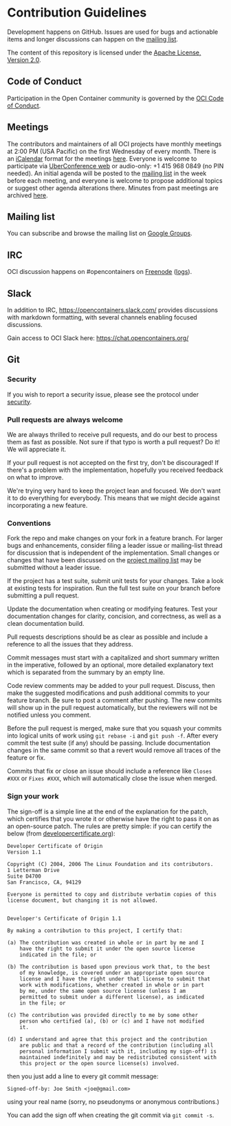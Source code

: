 # Contribution Guidelines

Development happens on GitHub.
Issues are used for bugs and actionable items and longer discussions can happen on the [mailing list](#mailing-list).

The content of this repository is licensed under the [Apache License, Version 2.0](LICENSE).

## Code of Conduct

Participation in the Open Container community is governed by the [OCI Code of Conduct][code-of-conduct].

## Meetings

The contributors and maintainers of all OCI projects have monthly meetings at 2:00 PM (USA Pacific) on the first Wednesday of every month.
There is an [iCalendar][rfc5545] format for the meetings [here][meeting.ics].
Everyone is welcome to participate via [UberConference web][UberConference] or audio-only: +1 415 968 0849 (no PIN needed).
An initial agenda will be posted to the [mailing list](#mailing-list) in the week before each meeting, and everyone is welcome to propose additional topics or suggest other agenda alterations there.
Minutes from past meetings are archived [here][minutes].

## Mailing list

You can subscribe and browse the mailing list on [Google Groups][mailing-list].

## IRC

OCI discussion happens on #opencontainers on [Freenode][] ([logs][irc-logs]).

## Slack

In addition to IRC, https://opencontainers.slack.com/ provides discussions with markdown formatting, with several channels enabling focused discussions.

Gain access to OCI Slack here: https://chat.opencontainers.org/

## Git

### Security

If you wish to report a security issue, please see the protocol under [security][security].

### Pull requests are always welcome

We are always thrilled to receive pull requests, and do our best to
process them as fast as possible. Not sure if that typo is worth a pull
request? Do it! We will appreciate it.

If your pull request is not accepted on the first try, don't be
discouraged! If there's a problem with the implementation, hopefully you
received feedback on what to improve.

We're trying very hard to keep the project lean and focused. We don't want it
to do everything for everybody. This means that we might decide against
incorporating a new feature.

### Conventions

Fork the repo and make changes on your fork in a feature branch.
For larger bugs and enhancements, consider filing a leader issue or mailing-list thread for discussion that is independent of the implementation.
Small changes or changes that have been discussed on the [project mailing list](#mailing-list) may be submitted without a leader issue.

If the project has a test suite, submit unit tests for your changes. Take a
look at existing tests for inspiration. Run the full test suite on your branch
before submitting a pull request.

Update the documentation when creating or modifying features. Test
your documentation changes for clarity, concision, and correctness, as
well as a clean documentation build.

Pull requests descriptions should be as clear as possible and include a
reference to all the issues that they address.

Commit messages must start with a capitalized and short summary
written in the imperative, followed by an optional, more detailed
explanatory text which is separated from the summary by an empty line.

Code review comments may be added to your pull request. Discuss, then make the
suggested modifications and push additional commits to your feature branch. Be
sure to post a comment after pushing. The new commits will show up in the pull
request automatically, but the reviewers will not be notified unless you
comment.

Before the pull request is merged, make sure that you squash your commits into
logical units of work using `git rebase -i` and `git push -f`. After every
commit the test suite (if any) should be passing. Include documentation changes
in the same commit so that a revert would remove all traces of the feature or
fix.

Commits that fix or close an issue should include a reference like `Closes #XXX`
or `Fixes #XXX`, which will automatically close the issue when merged.

### Sign your work

The sign-off is a simple line at the end of the explanation for the
patch, which certifies that you wrote it or otherwise have the right to
pass it on as an open-source patch.  The rules are pretty simple: if you
can certify the below (from [developercertificate.org][]):

```
Developer Certificate of Origin
Version 1.1

Copyright (C) 2004, 2006 The Linux Foundation and its contributors.
1 Letterman Drive
Suite D4700
San Francisco, CA, 94129

Everyone is permitted to copy and distribute verbatim copies of this
license document, but changing it is not allowed.


Developer's Certificate of Origin 1.1

By making a contribution to this project, I certify that:

(a) The contribution was created in whole or in part by me and I
    have the right to submit it under the open source license
    indicated in the file; or

(b) The contribution is based upon previous work that, to the best
    of my knowledge, is covered under an appropriate open source
    license and I have the right under that license to submit that
    work with modifications, whether created in whole or in part
    by me, under the same open source license (unless I am
    permitted to submit under a different license), as indicated
    in the file; or

(c) The contribution was provided directly to me by some other
    person who certified (a), (b) or (c) and I have not modified
    it.

(d) I understand and agree that this project and the contribution
    are public and that a record of the contribution (including all
    personal information I submit with it, including my sign-off) is
    maintained indefinitely and may be redistributed consistent with
    this project or the open source license(s) involved.
```

then you just add a line to every git commit message:

    Signed-off-by: Joe Smith <joe@gmail.com>

using your real name (sorry, no pseudonyms or anonymous contributions.)

You can add the sign off when creating the git commit via `git commit -s`.

[code-of-conduct]: https://github.com/opencontainers/org/blob/master/CODE_OF_CONDUCT.md
[developercertificate.org]: http://developercertificate.org/
[Freenode]: https://freenode.net/
[irc-logs]: http://ircbot.wl.linuxfoundation.org/eavesdrop/%23opencontainers/
[mailing-list]: https://groups.google.com/a/opencontainers.org/forum/#!forum/dev
[meeting.ics]: https://github.com/opencontainers/runtime-spec/blob/master/meeting.ics
[minutes]: http://ircbot.wl.linuxfoundation.org/meetings/opencontainers/
[rfc5545]: https://tools.ietf.org/html/rfc5545
[security]: https://github.com/opencontainers/org/blob/master/security
[UberConference]: https://www.uberconference.com/opencontainers
